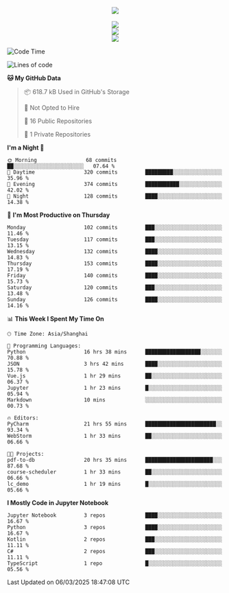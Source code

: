 <div align="center">
  <img src="https://readme-typing-svg.demolab.com?font=Zhi+Mang+Xing&size=40&pause=1000&color=000000&center=true&vCenter=true&lines=Baymax%E5%B0%8F%E6%8C%AF;Hello%20World"/><br/>
  <br/>
  <img src="https://skillicons.dev/icons?i=java,kotlin,python,c,cpp,html,css,javascript" /><br/>
  <img src="https://skillicons.dev/icons?i=spring,vue,pytorch,maven,gradle,mysql,sqlite,linux" /><br/>
  <img src="https://skillicons.dev/icons?i=idea,pycharm,webstorm,androidstudio,vscode,git,vim,md" /><br/>
</div>

<!--START_SECTION:waka-->
![Code Time](http://img.shields.io/badge/Code%20Time-685%20hrs%2015%20mins-blue)

![Lines of code](https://img.shields.io/badge/From%20Hello%20World%20I%27ve%20Written-6.0%20million%20lines%20of%20code-blue)

**🐱 My GitHub Data** 

> 📦 618.7 kB Used in GitHub's Storage 
 > 
> 🚫 Not Opted to Hire
 > 
> 📜 16 Public Repositories 
 > 
> 🔑 1 Private Repositories 
 > 
**I'm a Night 🦉** 

```text
🌞 Morning                68 commits          ██░░░░░░░░░░░░░░░░░░░░░░░   07.64 % 
🌆 Daytime                320 commits         █████████░░░░░░░░░░░░░░░░   35.96 % 
🌃 Evening                374 commits         ███████████░░░░░░░░░░░░░░   42.02 % 
🌙 Night                  128 commits         ████░░░░░░░░░░░░░░░░░░░░░   14.38 % 
```
📅 **I'm Most Productive on Thursday** 

```text
Monday                   102 commits         ███░░░░░░░░░░░░░░░░░░░░░░   11.46 % 
Tuesday                  117 commits         ███░░░░░░░░░░░░░░░░░░░░░░   13.15 % 
Wednesday                132 commits         ████░░░░░░░░░░░░░░░░░░░░░   14.83 % 
Thursday                 153 commits         ████░░░░░░░░░░░░░░░░░░░░░   17.19 % 
Friday                   140 commits         ████░░░░░░░░░░░░░░░░░░░░░   15.73 % 
Saturday                 120 commits         ███░░░░░░░░░░░░░░░░░░░░░░   13.48 % 
Sunday                   126 commits         ████░░░░░░░░░░░░░░░░░░░░░   14.16 % 
```


📊 **This Week I Spent My Time On** 

```text
🕑︎ Time Zone: Asia/Shanghai

💬 Programming Languages: 
Python                   16 hrs 38 mins      ██████████████████░░░░░░░   70.88 % 
JSON                     3 hrs 42 mins       ████░░░░░░░░░░░░░░░░░░░░░   15.78 % 
Vue.js                   1 hr 29 mins        ██░░░░░░░░░░░░░░░░░░░░░░░   06.37 % 
Jupyter                  1 hr 23 mins        █░░░░░░░░░░░░░░░░░░░░░░░░   05.94 % 
Markdown                 10 mins             ░░░░░░░░░░░░░░░░░░░░░░░░░   00.73 % 

🔥 Editors: 
PyCharm                  21 hrs 55 mins      ███████████████████████░░   93.34 % 
WebStorm                 1 hr 33 mins        ██░░░░░░░░░░░░░░░░░░░░░░░   06.66 % 

🐱‍💻 Projects: 
pdf-to-db                20 hrs 35 mins      ██████████████████████░░░   87.68 % 
course-scheduler         1 hr 33 mins        ██░░░░░░░░░░░░░░░░░░░░░░░   06.66 % 
lc_demo                  1 hr 19 mins        █░░░░░░░░░░░░░░░░░░░░░░░░   05.66 % 
```

**I Mostly Code in Jupyter Notebook** 

```text
Jupyter Notebook         3 repos             ████░░░░░░░░░░░░░░░░░░░░░   16.67 % 
Python                   3 repos             ████░░░░░░░░░░░░░░░░░░░░░   16.67 % 
Kotlin                   2 repos             ███░░░░░░░░░░░░░░░░░░░░░░   11.11 % 
C#                       2 repos             ███░░░░░░░░░░░░░░░░░░░░░░   11.11 % 
TypeScript               1 repo              █░░░░░░░░░░░░░░░░░░░░░░░░   05.56 % 
```




 Last Updated on 06/03/2025 18:47:08 UTC
<!--END_SECTION:waka-->






